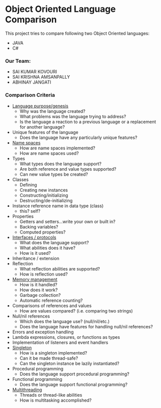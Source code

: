 # Object Oriented Language Comparison

This project tries to compare following two Object Oriented languages:

* JAVA
* C#

### Our Team:

- SAI KUMAR KOVOURI
- SAI KRISHNA AMSANPALLY
- ABHINAY JANGATI

### Comparison Criteria

* [Language purpose/genesis](Language_genesis.md)
  * Why was the language created?
  * What problems was the language trying to address?
  * Is the language a reaction to a previous language or a replacement for another language?
* Unique features of the language
  * Does the language have any particularly unique features?
* [Name spaces](namespaces.md)
  * How are name spaces implemented?
  * How are name spaces used?
* Types
    * What types does the language support?
    * Are both reference and value types supported?
    * Can new value types be created?
* Classes
  * Defining
  * Creating new instances
  * Constructing/initializing
  * Destructing/de-initializing
* Instance reference name in data type (class)
  * this?  self?
* Properties
  * Getters and setters...write your own or built in?
  * Backing variables?
  * Computed properties?
* [Interfaces / protocols](Interfaces_Protocols.md)
  * What does the language support?
  * What abilities does it have?
  * How is it used?
* Inheritance / extension
* Reflection
  * What reflection abilities are supported?
  * How is reflection used?
* [Memory management](Memory_management.md)
  * How is it handled?
  * How does it work?
  * Garbage collection?
  * Automatic reference counting?
* Comparisons of references and values
  * How are values compared? (i.e. comparing two strings)
* Null/nil references
  * Which does the language use? (null/nil/etc.)
  * Does the language have features for handling null/nil references?
* Errors and exception handling
* Lambda expressions, closures, or functions as types
* Implementation of listeners and event handlers
* [Singleton](Singleton.md)
  * How is a singleton implemented?
  * Can it be made thread-safe?
  * Can the singleton instance be lazily instantiated?
* Procedural programming
  * Does the language support procedural programming?
* Functional programming
  * Does the language support functional programming?
* [Multithreading](Multithreading.md)
  * Threads or thread-like abilities
  * How is multitasking accomplished?
